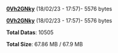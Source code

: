 [**0Vh2GNky**](/data/0Vh2GNky.txt) (18/02/23 - 17:57)- 5576 bytes

[**0Vh2GNky**](/data/0Vh2GNky.txt) (18/02/23 - 17:57)- 5576 bytes

**Total Datas**: 10505

**Total Size**: 67.86 MB / 67.9 MB